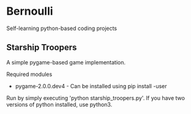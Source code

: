 # Bernoulli
Self-learning python-based coding projects

## Starship Troopers
A simple pygame-based game implementation.

Required modules
- pygame-2.0.0.dev4 - Can be installed using pip install -user

Run by simply executing 'python starship_troopers.py'. If you have two versions of python installed, use python3.
